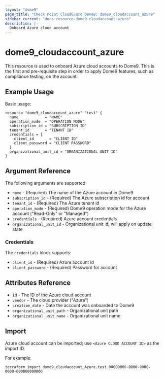 ```yaml
---
layout: "dome9"
page_title: "Check Point CloudGuard Dome9: dome9_cloudaccount_azure"
sidebar_current: "docs-resource-dome9-cloudaccount-azure"
description: |-
  Onboard Azure cloud account
---
```


# dome9_cloudaccount_azure

This resource is used to onboard Azure cloud accounts to Dome9. This is the first and pre-requisite step in order to apply  Dome9 features, such as compliance testing, on the account.

## Example Usage

Basic usage:

```hcl
resource "dome9_cloudaccount_azure" "test" {
  name            = "NAME"
  operation_mode  = "OPERATION MODE"
  subscription_id = "SUBSCRIPTION ID"
  tenant_id       = "TENANT ID"
  credentials = {
    client_id       = "CLIENT ID"
    client_password = "CLIENT PASSWORD"
  }
  organizational_unit_id = "ORGANIZATIONAL UNIT ID"
}
```

## Argument Reference

The following arguments are supported:

* `name` - (Required) The name of the Azure account in Dome9
* `subscription_id` - (Required) The Azure subscription id for account
* `tenant_id` - (Required) The Azure tenant id
* `operation_mode` - (Required) Dome9 operation mode for the Azure account ("Read-Only" or "Managed")
* `credentials` - (Required) Azure account credentials
* `organizational_unit_id` - Organizational unit id, will apply on update state

### Credentials

The `credentials` block supports: 

* `client_id` - (Required) Azure account id
* `client_password` - (Required) Password for account

## Attributes Reference

* `id` - The ID of the Azure cloud account
* `vendor` - The cloud provider ("Azure")
* `creation_date` - Date the account was onboarded to Dome9
* `organizational_unit_path` - Organizational unit path
* `organizational_unit_name` - Organizational unit name

## Import

Azure cloud account can be imported; use `<Azure CLOUD ACCOUNT ID>` as the import ID. 

For example:

```shell
terraform import dome9_cloudaccount_Azure.test 00000000-0000-0000-0000-000000000000
```
